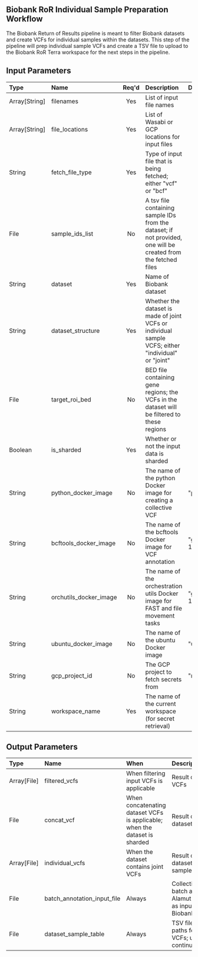 ## Biobank RoR Individual Sample Preparation Workflow
The Biobank Return of Results pipeline is meant to filter Biobank datasets and create VCFs for individual samples within the datasets. This step of the pipeline will prep individual sample VCFs and create a TSV file to upload to the Biobank RoR Terra workspace for the next steps in the pipeline.

## Input Parameters
| Type | Name | Req'd | Description | Default Value |
| :--- | :--- | :---: | :--- | :--- |
| Array[String] | filenames | Yes | List of input file names | |
| Array[String] | file_locations | Yes | List of Wasabi or GCP locations for input files | |
| String | fetch_file_type | Yes | Type of input file that is being fetched; either "vcf" or "bcf" | |
| File | sample_ids_list | No | A tsv file containing sample IDs from the dataset; if not provided, one will be created from the fetched files | |
| String | dataset | Yes | Name of Biobank dataset | |
| String | dataset_structure | Yes | Whether the dataset is made of joint VCFs or individual sample VCFS; either "individual" or "joint" | |
| File | target_roi_bed | No | BED file containing gene regions; the VCFs in the dataset will be filtered to these regions | |
| Boolean | is_sharded | Yes | Whether or not the input data is sharded | |
| String | python_docker_image | No | The name of the python Docker image for creating a collective VCF | "python:3.10" |
| String | bcftools_docker_image | No | The name of the bcftools Docker image for VCF annotation | "gcr.io/mgb-lmm-gcp-infrast-1651079146/mgbpmbiofx/bcftools:1.17" |
| String | orchutils_docker_image | No | The name of the orchestration utils Docker image for FAST and file movement tasks | "gcr.io/mgb-lmm-gcp-infrast-1651079146/mgbpmbiofx/orchutils:20230921" |
| String | ubuntu_docker_image | No | The name of the ubuntu Docker image | "ubuntu:latest" |
| String | gcp_project_id | No | The GCP project to fetch secrets from | "mgb-lmm-gcp-infrast-1651079146" |
| String | workspace_name | Yes | The name of the current workspace (for secret retrieval) | |

## Output Parameters
| Type | Name | When | Description |
| :--- | :--- | :--- | :--- |
| Array[File] | filtered_vcfs | When filtering input VCFs is applicable | Result of filtering dataset VCFs |
| File | concat_vcf | When concatenating dataset VCFs is applicable; when the dataset is sharded | Result of concatenating dataset VCFs |
| Array[File] | individual_vcfs | When the dataset contains joint VCFs | Result of splitting the dataset VCFs into per sample VCFs |
| File | batch_annotation_input_file | Always | Collective VCF file to use for batch annotation with Alamut and gnomAD; used as input for BiobankRoRAlamutWorkflow |
| File | dataset_sample_table | Always | TSV file containing file paths for individual sample VCFs; upload to Terra to continue the pipeline |